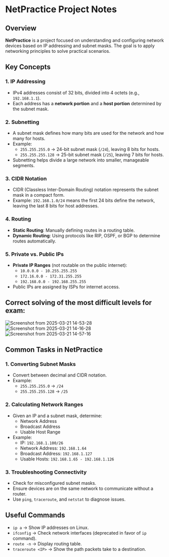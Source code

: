 # NetPractice Project Notes

## Overview
**NetPractice** is a project focused on understanding and configuring network devices based on IP addressing and subnet masks. The goal is to apply networking principles to solve practical scenarios.

## Key Concepts

### 1. **IP Addressing**
- IPv4 addresses consist of 32 bits, divided into 4 octets (e.g., `192.168.1.1`).
- Each address has a **network portion** and a **host portion** determined by the subnet mask.

### 2. **Subnetting**
- A subnet mask defines how many bits are used for the network and how many for hosts.
- Example: 
  - `255.255.255.0` → 24-bit subnet mask (`/24`), leaving 8 bits for hosts.
  - `255.255.255.128` → 25-bit subnet mask (`/25`), leaving 7 bits for hosts.
- Subnetting helps divide a large network into smaller, manageable segments.

### 3. **CIDR Notation**
- CIDR (Classless Inter-Domain Routing) notation represents the subnet mask in a compact form.
- Example: `192.168.1.0/24` means the first 24 bits define the network, leaving the last 8 bits for host addresses.

### 4. **Routing**
- **Static Routing**: Manually defining routes in a routing table.
- **Dynamic Routing**: Using protocols like RIP, OSPF, or BGP to determine routes automatically.

### 5. **Private vs. Public IPs**
- **Private IP Ranges** (not routable on the public internet):
  - `10.0.0.0 - 10.255.255.255`
  - `172.16.0.0 - 172.31.255.255`
  - `192.168.0.0 - 192.168.255.255`
- Public IPs are assigned by ISPs for internet access.


## Correct solving of the most difficult levels for exam: 


![Screenshot from 2025-03-21 14-53-28](https://github.com/user-attachments/assets/548d6561-5b4e-4239-8fda-a5a5bda4d352)
![Screenshot from 2025-03-21 14-16-28](https://github.com/user-attachments/assets/2f764031-a5d6-4891-a198-c4189b4a595e)
![Screenshot from 2025-03-21 14-57-16](https://github.com/user-attachments/assets/1196d93a-ca27-42bc-be00-adc0863a027c)


## Common Tasks in NetPractice

### 1. **Converting Subnet Masks**
- Convert between decimal and CIDR notation.
- Example:
  - `255.255.255.0` → `/24`
  - `255.255.255.128` → `/25`

### 2. **Calculating Network Ranges**
- Given an IP and a subnet mask, determine:
  - Network Address
  - Broadcast Address
  - Usable Host Range
- Example:
  - IP: `192.168.1.100/26`
  - Network Address: `192.168.1.64`
  - Broadcast Address: `192.168.1.127`
  - Usable Hosts: `192.168.1.65 - 192.168.1.126`

### 3. **Troubleshooting Connectivity**
- Check for misconfigured subnet masks.
- Ensure devices are on the same network to communicate without a router.
- Use `ping`, `traceroute`, and `netstat` to diagnose issues.

## Useful Commands
- `ip a` → Show IP addresses on Linux.
- `ifconfig` → Check network interfaces (deprecated in favor of `ip` command).
- `route -n` → Display routing table.
- `traceroute <IP>` → Show the path packets take to a destination.

